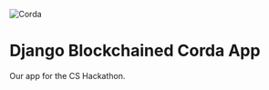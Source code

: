 ![Corda](https://www.corda.net/wp-content/uploads/2016/11/fg005_corda_b.png)

# Django Blockchained Corda App

Our app for the CS Hackathon.
